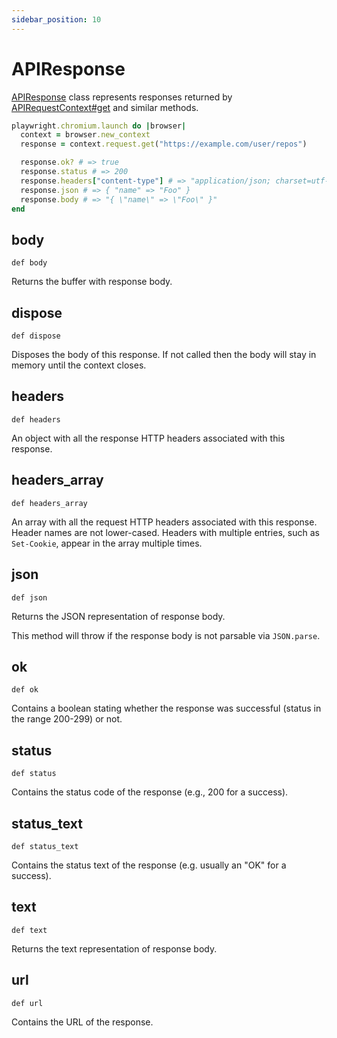 ```yaml
---
sidebar_position: 10
---
```


# APIResponse

[APIResponse](./api_response) class represents responses returned by [APIRequestContext#get](./api_request_context#get) and similar methods.

```ruby
playwright.chromium.launch do |browser|
  context = browser.new_context
  response = context.request.get("https://example.com/user/repos")

  response.ok? # => true
  response.status # => 200
  response.headers["content-type"] # => "application/json; charset=utf-8"
  response.json # => { "name" => "Foo" }
  response.body # => "{ \"name\" => \"Foo\" }"
end
```


## body

```
def body
```

Returns the buffer with response body.

## dispose

```
def dispose
```

Disposes the body of this response. If not called then the body will stay in memory until the context closes.

## headers

```
def headers
```

An object with all the response HTTP headers associated with this response.

## headers_array

```
def headers_array
```

An array with all the request HTTP headers associated with this response. Header names are not lower-cased. Headers with
multiple entries, such as `Set-Cookie`, appear in the array multiple times.

## json

```
def json
```

Returns the JSON representation of response body.

This method will throw if the response body is not parsable via `JSON.parse`.

## ok

```
def ok
```

Contains a boolean stating whether the response was successful (status in the range 200-299) or not.

## status

```
def status
```

Contains the status code of the response (e.g., 200 for a success).

## status_text

```
def status_text
```

Contains the status text of the response (e.g. usually an "OK" for a success).

## text

```
def text
```

Returns the text representation of response body.

## url

```
def url
```

Contains the URL of the response.
